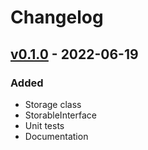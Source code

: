 # Changelog

## [v0.1.0] - 2022-06-19
### Added
- Storage class
- StorableInterface
- Unit tests
- Documentation

[Unreleased]: https://github.com/matthieuwerner/dynamodb-storable/compare/v0.1.0...HEAD
[v0.1.0]: https://github.com/matthieuwerner/dynamodb-storable/releases/tag/v0.1.0